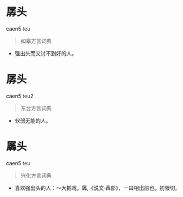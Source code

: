 # 孱头
caen5 teu
> 如皋方言词典
- 强出头而又讨不到好的人。

# 孱头
caen5 teu2
> 东台方言词典
- 软弱无能的人。

# 羼头
caen5 teu
> 兴化方言词典
- 喜欢强出头的人：～大把戏。羼,《说文·羴部》，一曰相出前也。初限切。
